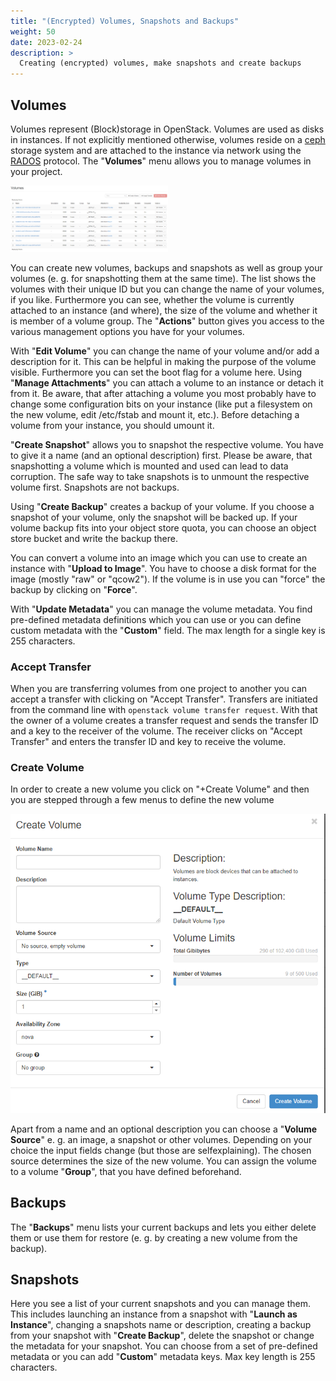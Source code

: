 ```yaml
---
title: "(Encrypted) Volumes, Snapshots and Backups"
weight: 50
date: 2023-02-24
description: >
  Creating (encrypted) volumes, make snapshots and create backups
---
```


## Volumes

Volumes represent (Block)storage in OpenStack. Volumes are used as disks in instances. If not explicitly mentioned otherwise, volumes reside on a [ceph](https://ceph.io/en/) storage system and are attached to the instance via network using the [RADOS](https://docs.ceph.com/en/quincy/rbd/index.html) protocol.
The "**Volumes**" menu allows you to manage volumes in your project. 

<img src="image2020-10-22_15-21-57.png" alt="screenshot of the volumes menu" width="50%" height="50%" title="Volumes menu">

You can create new volumes, backups and snapshots as well as group your volumes (e. g. for snapshotting them at the same time). The list shows the volumes with their unique ID but you can change the name of your volumes, if you like. Furthermore you can see, whether the volume is currently attached to an instance (and where), the size of the volume and whether it is member of a volume group. The "**Actions**" button gives you access to the various management options you have for your volumes.

With "**Edit Volume**" you can change the name of your volume and/or add a description for it. This can be helpful in making the purpose of the volume visible. Furthermore you can set the boot flag for a volume here. Using "**Manage Attachments**" you can attach a volume to an instance or detach it from it. Be aware, that after attaching a volume you most probably have to change some configuration bits on your instance (like put a filesystem on the new volume, edit /etc/fstab and mount it, etc.). Before detaching a volume from your instance, you should umount it.

"**Create Snapshot**" allows you to snapshot the respective volume. You have to give it a name (and an optional description) first. Please be aware, that snapshotting a volume which is mounted and used can lead to data corruption. The safe way to take snapshots is to unmount the respective volume first. Snapshots are not backups.

Using "**Create Backup**" creates a backup of your volume. If you choose a snapshot of your volume, only the snapshot will be backed up. If your volume backup fits into your object store quota, you can choose an object store bucket and write the backup there.

You can convert a volume into an image which you can use to create an instance with "**Upload to Image**". You have to choose a disk format for the image (mostly "raw" or "qcow2"). If the volume is in use you can "force" the backup by clicking on "**Force**".

With "**Update Metadata**" you can manage the volume metadata. You find pre-defined metadata definitions which you can use or you can define custom metadata with the "**Custom**" field. The max length for a single key is 255 characters.

### Accept Transfer

When you are transferring volumes from one project to another you can accept a transfer with clicking on "Accept Transfer". Transfers are initiated from the command line with ``openstack volume transfer request``. With that the owner of a volume creates a transfer request and sends the transfer ID and a key to the receiver of the volume. The receiver clicks on "Accept Transfer" and enters the transfer ID and key to receive the volume.

### Create Volume

In order to create a new volume you click on "+Create Volume" and then you are stepped through a few menus to define the new volume

![screenshot of the create volume menu](image2020-10-22_15-37-55.png)

Apart from a name and an optional description you can choose a "**Volume Source**" e. g. an image, a snapshot or other volumes. Depending on your choice the input fields change (but those are selfexplaining). The chosen source determines the size of the new volume. You can assign the volume to a volume "**Group**", that you have defined beforehand.

## Backups

The "**Backups**" menu lists your current backups and lets you either delete them or use them for restore (e. g. by creating a new volume from the backup).

## Snapshots

Here you see a list of your current snapshots and you can manage them. This includes launching an instance from a snapshot with "**Launch as Instance**", changing a snapshots name or description, creating a backup from your snapshot with "**Create Backup**", delete the snapshot or change the metadata for your snapshot. 
You can choose from a set of pre-defined metadata or you can add "**Custom**" metadata keys. Max key length is 255 characters.
